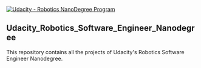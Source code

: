 [![Udacity - Robotics NanoDegree Program](https://s3-us-west-1.amazonaws.com/udacity-robotics/Extra+Images/RoboND_flag.png)](https://www.udacity.com/robotics)

## Udacity_Robotics_Software_Engineer_Nanodegree
This repository contains all the projects of Udacity's Robotics Software Engineer Nanodegree.
